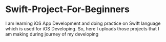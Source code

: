 # Swift-Project-For-Beginners
I am learning iOS App Development and doing practice on Swift language which is used for iOS Developing. So, here I uploads those projects that I am making during journey of my developing
